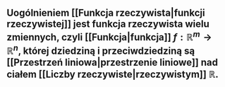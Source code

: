 ## Uogólnieniem [[Funkcja rzeczywista|funkcji rzeczywistej]] jest **funkcja rzeczywista wielu zmiennych**, czyli [[Funkcja|funkcja]] $f:\mathbb{R}^m\to\mathbb{R}^n$, której dziedziną i przeciwdziedziną są [[Przestrzeń liniowa|przestrzenie liniowe]] nad ciałem [[Liczby rzeczywiste|rzeczywistym]] $\mathbb{R}$.
